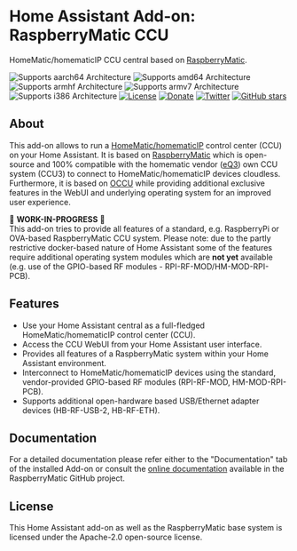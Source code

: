 # Home Assistant Add-on: RaspberryMatic CCU

HomeMatic/homematicIP CCU central based on [RaspberryMatic](raspberrymatic).

![Supports aarch64 Architecture][aarch64-shield] ![Supports amd64 Architecture][amd64-shield] ![Supports armhf Architecture][armhf-shield] ![Supports armv7 Architecture][armv7-shield] ![Supports i386 Architecture][i386-shield]
[![License](https://img.shields.io/github/license/jens-maus/RaspberryMatic.svg)](https://github.com/jens-maus/RaspberryMatic/blob/master/LICENSE)
[![Donate](https://img.shields.io/badge/donate-PayPal-green.svg)](https://www.paypal.com/cgi-bin/webscr?cmd=_s-xclick&hosted_button_id=RAQSDY9YNZVCL)
[![Twitter](https://img.shields.io/twitter/follow/RaspberryMatic.svg?style=social&label=Follow)](https://twitter.com/RaspberryMatic)
[![GitHub stars](https://img.shields.io/github/stars/jens-maus/RaspberryMatic.svg?style=social&label=Star)](https://github.com/jens-maus/RaspberryMatic/stargazers/)

## About

This add-on allows to run a [HomeMatic/homematicIP][homematic] control center (CCU) on
your Home Assistant. It is based on [RaspberryMatic][raspberrymatic] which
is open-source and 100% compatible with the homematic vendor ([eQ3][eq3]) own CCU
system (CCU3) to connect to HomeMatic/homematicIP devices cloudless. Furthermore,
it is based on [OCCU][occu] while providing additional exclusive features in the WebUI and
underlying operating system for an improved user experience.

🚧 **WORK-IN-PROGRESS** 🚧<br/>
This add-on tries to provide all features of a standard, e.g. RaspberryPi or OVA-based
RaspberryMatic CCU system. Please note: due to the partly restrictive docker-based nature of
Home Assistant some of the features require additional operating system modules which
are **not yet** available (e.g. use of the GPIO-based RF modules - RPI-RF-MOD/HM-MOD-RPI-PCB).

## Features

- Use your Home Assistant central as a full-fledged HomeMatic/homematicIP control center (CCU).
- Access the CCU WebUI from your Home Assistant user interface.
- Provides all features of a RaspberryMatic system within your Home Assistant environment.
- Interconnect to HomeMatic/homematicIP devices using the standard, vendor-provided GPIO-based RF modules (RPI-RF-MOD, HM-MOD-RPI-PCB).
- Supports additional open-hardware based USB/Ethernet adapter devices (HB-RF-USB-2, HB-RF-ETH).

## Documentation

For a detailed documentation please refer either to the "Documentation" tab of the installed Add-on or
consult the [online documentation](https://github.com/jens-maus/RaspberryMatic/wiki/Installation-HomeAssistant)
available in the RaspberryMatic GitHub project.

## License

This Home Assistant add-on as well as the RaspberryMatic base system is licensed under the Apache-2.0 open-source license.

[aarch64-shield]: https://img.shields.io/badge/aarch64-yes-green.svg
[amd64-shield]: https://img.shields.io/badge/amd64-yes-green.svg
[armhf-shield]: https://img.shields.io/badge/armhf-yes-green.svg
[armv7-shield]: https://img.shields.io/badge/armv7-no-red.svg
[i386-shield]: https://img.shields.io/badge/i386-no-red.svg
[raspberrymatic]: https://github.com/jens-maus/RaspberryMatic
[occu]: https://github.com/eq-3/occu
[eq3]: https://www.eq-3.com/
[homematic]: https://www.homematic-ip.com/en/start.html

